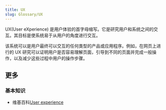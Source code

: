 ```yaml
---
title: UX
slug: Glossary/UX
---
```


UX(User eXperience) 是用户体验的首字母缩写。它是研究用户和系统之间的交互。其目标是使系统易于从用户的角度进行交互。

该系统可以是用户最终可以交互的任何类型的产品或应用程序。例如，在网页上进行的 UX 研究可以证明用户是否容易理解页面，引导到不同的页面并完成一般操作，以及减少这些过程中用户的操作步骤。

## 更多

### 基本知识

- 维基百科[User experience](https://zh.wikipedia.org/wiki/User_experience)
